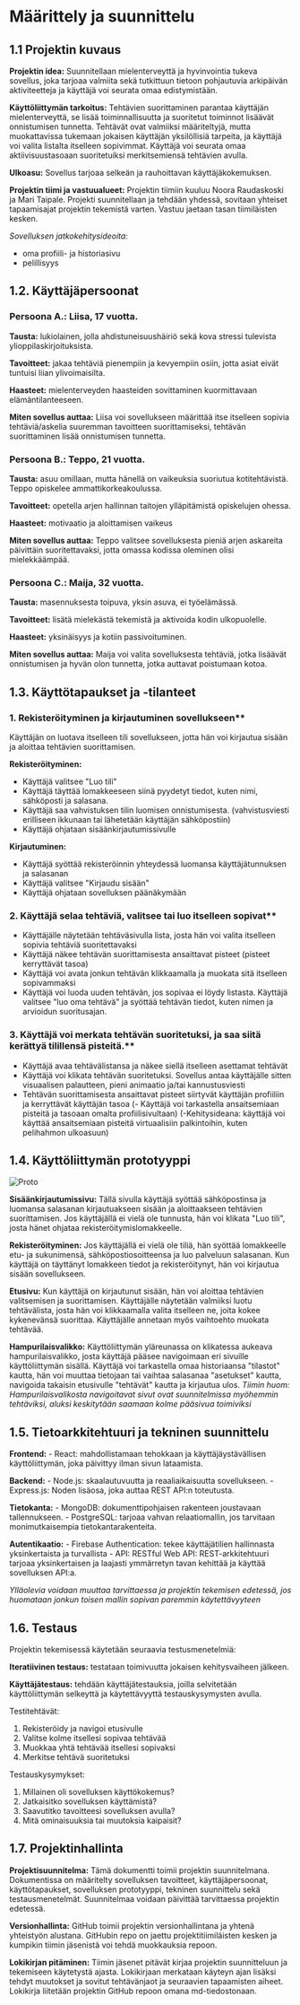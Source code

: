# Määrittely ja suunnittelu

## 1.1 Projektin kuvaus

**Projektin idea:** Suunnitellaan mielenterveyttä ja hyvinvointia tukeva sovellus, joka tarjoaa valmiita sekä tutkittuun tietoon pohjautuvia arkipäivän aktiviteetteja ja käyttäjä voi seurata omaa edistymistään. 

**Käyttöliittymän tarkoitus:** Tehtävien suorittaminen parantaa käyttäjän mielenterveyttä, se lisää toiminnallisuutta ja suoritetut toiminnot lisäävät onnistumisen tunnetta.
Tehtävät ovat valmiiksi määriteltyjä, mutta muokattavissa tukemaan jokaisen käyttäjän yksilöllisiä tarpeita, ja käyttäjä voi valita listalta itselleen sopivimmat. Käyttäjä voi seurata omaa aktiivisuustasoaan suoritetuiksi merkitsemiensä tehtävien avulla.

**Ulkoasu:** Sovellus tarjoaa selkeän ja rauhoittavan käyttäjäkokemuksen. 

**Projektin tiimi ja vastuualueet:** Projektin tiimiin kuuluu Noora Raudaskoski ja Mari Taipale. Projekti suunnitellaan ja tehdään yhdessä, sovitaan yhteiset tapaamisajat projektin tekemistä varten. Vastuu jaetaan tasan tiimiläisten kesken.

*Sovelluksen jatkokehitysideoita:* 
- oma profiili- ja historiasivu
- pelillisyys


## 1.2. Käyttäjäpersoonat

### **Persoona A.**: Liisa, 17 vuotta.

**Tausta:** lukiolainen, jolla ahdistuneisuushäiriö sekä kova stressi tulevista ylioppilaskirjoituksista.

**Tavoitteet:** jakaa tehtäviä pienempiin ja kevyempiin osiin, jotta asiat eivät tuntuisi liian ylivoimaisilta.

**Haasteet:** mielenterveyden haasteiden sovittaminen kuormittavaan elämäntilanteeseen.

**Miten sovellus auttaa:** Liisa voi sovellukseen määrittää itse itselleen sopivia tehtäviä/askelia suuremman tavoitteen suorittamiseksi, tehtävän suorittaminen lisää onnistumisen tunnetta. 

### **Persoona B.**: Teppo, 21 vuotta.

**Tausta:** asuu omillaan, mutta hänellä on vaikeuksia suoriutua kotitehtävistä. Teppo opiskelee ammattikorkeakoulussa. 

**Tavoitteet:** opetella arjen hallinnan taitojen ylläpitämistä opiskelujen ohessa. 

**Haasteet:** motivaatio ja aloittamisen vaikeus

**Miten sovellus auttaa:** Teppo valitsee sovelluksesta pieniä arjen askareita päivittäin suoritettavaksi, jotta omassa kodissa oleminen olisi mielekkäämpää. 

### **Persoona C.**: Maija, 32 vuotta. 

**Tausta:** masennuksesta toipuva, yksin asuva, ei työelämässä.

**Tavoitteet:** lisätä mielekästä tekemistä ja aktivoida kodin ulkopuolelle.

**Haasteet:** yksinäisyys ja kotiin passivoituminen. 

**Miten sovellus auttaa:** Maija voi valita sovelluksesta tehtäviä, jotka lisäävät onnistumisen ja hyvän olon tunnetta, jotka auttavat poistumaan kotoa. 


## 1.3. Käyttötapaukset ja -tilanteet

### 1. Rekisteröityminen ja kirjautuminen sovellukseen**

Käyttäjän on luotava itselleen tili sovellukseen, jotta hän voi kirjautua sisään ja aloittaa tehtävien suorittamisen. 

**Rekisteröityminen:**
- Käyttäjä valitsee "Luo tili"
- Käyttäjä täyttää lomakkeeseen siinä pyydetyt tiedot, kuten nimi, sähköposti ja salasana.
- Käyttäjä saa vahvistuksen tilin luomisen onnistumisesta. (vahvistusviesti erilliseen ikkunaan tai lähetetään käyttäjän sähköpostiin)
- Käyttäjä ohjataan sisäänkirjautumissivulle

**Kirjautuminen:**
- Käyttäjä syöttää rekisteröinnin yhteydessä luomansa käyttäjätunnuksen ja salasanan
- Käyttäjä valitsee "Kirjaudu sisään"
- Käyttäjä ohjataan sovelluksen päänäkymään

### 2. Käyttäjä selaa tehtäviä, valitsee tai luo itselleen sopivat**

- Käyttäjälle näytetään tehtäväsivulla lista, josta hän voi valita itselleen sopivia tehtäviä suoritettavaksi
- Käyttäjä näkee tehtävän suorittamisesta ansaittavat pisteet (pisteet kerryttävät tasoa)
- Käyttäjä voi avata jonkun tehtävän klikkaamalla ja muokata sitä itselleen sopivammaksi
- Käyttäjä voi luoda uuden tehtävän, jos sopivaa ei löydy listasta. Käyttäjä valitsee "luo oma tehtävä" ja syöttää tehtävän tiedot, kuten nimen ja arvioidun suoritusajan. 

### 3. Käyttäjä voi merkata tehtävän suoritetuksi, ja saa siitä kerättyä tilillensä pisteitä.** 

- Käyttäjä avaa tehtävälistansa ja näkee siellä itselleen asettamat tehtävät
- Käyttäjä voi klikata tehtävän suoritetuksi. Sovellus antaa käyttäjälle sitten visuaalisen palautteen, pieni animaatio ja/tai kannustusviesti
- Tehtävän suorittamisesta ansaittavat pisteet siirtyvät käyttäjän profiiliin ja kerryttävät käyttäjän tasoa
(- Käyttäjä voi tarkastella ansaitsemiaan pisteitä ja tasoaan omalta profiilisivultaan)
(-Kehitysideana: käyttäjä voi käyttää ansaitsemiaan pisteitä virtuaalisiin palkintoihin, kuten pelihahmon ulkoasuun)


## 1.4. Käyttöliittymän prototyyppi

![Proto](../proto.jpg)

**Sisäänkirjautumissivu:** Tällä sivulla käyttäjä syöttää sähköpostinsa ja luomansa salasanan kirjautuakseen sisään ja aloittaakseen tehtävien suorittamisen. Jos käyttäjällä ei vielä ole tunnusta, hän voi klikata "Luo tili", josta hänet ohjataa rekisteröitymislomakkeelle.

**Rekisteröityminen:** Jos käyttäjällä ei vielä ole tiliä, hän syöttää lomakkeelle etu- ja sukunimensä, sähköpostiosoitteensa ja luo palveluun salasanan. Kun käyttäjä on täyttänyt lomakkeen tiedot ja rekisteröitynyt, hän voi kirjautua sisään sovellukseen.

**Etusivu:** Kun käyttäjä on kirjautunut sisään, hän voi aloittaa tehtävien valitsemisen ja suorittamisen. Käyttäjälle näytetään valmiiksi luotu tehtävälista, josta hän voi klikkaamalla valita itselleen ne, joita kokee kykenevänsä suorittaa. Käyttäjälle annetaan myös vaihtoehto muokata tehtävää. 

**Hampurilaisvalikko:** Käyttöliittymän yläreunassa on klikatessa aukeava hampurilaisvalikko, josta käyttäjä pääsee navigoimaan eri sivuille käyttöliittymän sisällä. Käyttäjä voi tarkastella omaa historiaansa "tilastot" kautta, hän voi muuttaa tietojaan tai vaihtaa salasanaa "asetukset" kautta, navigoida takaisin etusivulle "tehtävät" kautta ja kirjautua ulos. 
*Tiimin huom: Hampurilaisvalikosta navigoitavat sivut ovat suunnitelmissa myöhemmin tehtäviksi, aluksi keskitytään saamaan kolme pääsivua toimiviksi* 


## 1.5. Tietoarkkitehtuuri ja tekninen suunnittelu

**Frontend:**
         - React: mahdollistamaan tehokkaan ja käyttäjäystävällisen käyttöliittymän, joka päivittyy ilman sivun lataamista. 

**Backend:**
         - Node.js: skaalautuvuutta ja reaaliaikaisuutta sovellukseen.
         - Express.js: Noden lisäosa, joka auttaa REST API:n toteutusta. 

**Tietokanta:**
         -  MongoDB: dokumenttipohjaisen rakenteen joustavaan tallennukseen.
         - PostgreSQL: tarjoaa vahvan relaatiomallin, jos tarvitaan monimutkaisempia tietokantarakenteita.
         
**Autentikaatio:** 
         - Firebase Authentication: tekee käyttäjätilien hallinnasta yksinkertaista ja turvallista
         - API: RESTful Web API: REST-arkkitehtuuri tarjoaa yksinkertaisen ja laajasti ymmärretyn tavan kehittää ja käyttää          sovelluksen API:a.

*Ylläolevia voidaan muuttaa tarvittaessa ja projektin tekemisen edetessä,  jos huomataan jonkun toisen mallin sopivan paremmin käytettävyyteen*


## 1.6. Testaus

Projektin tekemisessä käytetään seuraavia testusmenetelmiä:

**Iteratiivinen testaus:** testataan toimivuutta jokaisen kehitysvaiheen jälkeen. 

**Käyttäjätestaus:** tehdään käyttäjätestauksia, joilla selvitetään käyttöliittymän selkeyttä ja käytettävyyttä testauskysymysten avulla. 

  Testitehtävät:
  1. Rekisteröidy ja navigoi etusivulle
  2. Valitse kolme itsellesi sopivaa tehtävää
  3. Muokkaa yhtä tehtävää itsellesi sopivaksi
  4. Merkitse tehtävä suoritetuksi

  Testauskysymykset: 
  1. Millainen oli sovelluksen käyttökokemus?
  2. Jatkaisitko sovelluksen käyttämistä?
  3. Saavutitko tavoitteesi sovelluksen avulla?
  4. Mitä ominaisuuksia tai muutoksia kaipaisit?
  

## 1.7. Projektinhallinta

**Projektisuunnitelma:** Tämä dokumentti toimii projektin suunnitelmana. Dokumentissa on määritelty sovelluksen tavoitteet, käyttäjäpersoonat, käyttötapaukset, sovelluksen prototyyppi, tekninen suunnittelu sekä testausmenetelmät. Suunnitelmaa voidaan päivittää tarvittaessa projektin edetessä. 

**Versionhallinta:** GitHub toimii projektin versionhallintana ja yhtenä yhteistyön alustana. GitHubin repo on jaettu projektitiimiläisten kesken ja kumpikin tiimin jäsenistä voi tehdä muokkauksia repoon. 

**Lokikirjan pitäminen:** Tiimin jäsenet pitävät kirjaa projektin suunnitteluun ja tekemiseen käytetystä ajasta. Lokikirjaan merkataan käyteyn ajan lisäksi tehdyt muutokset ja sovitut tehtävänjaot ja seuraavien tapaamisten aiheet. Lokikirja liitetään projektin GitHub repoon omana md-tiedostonaan. 
